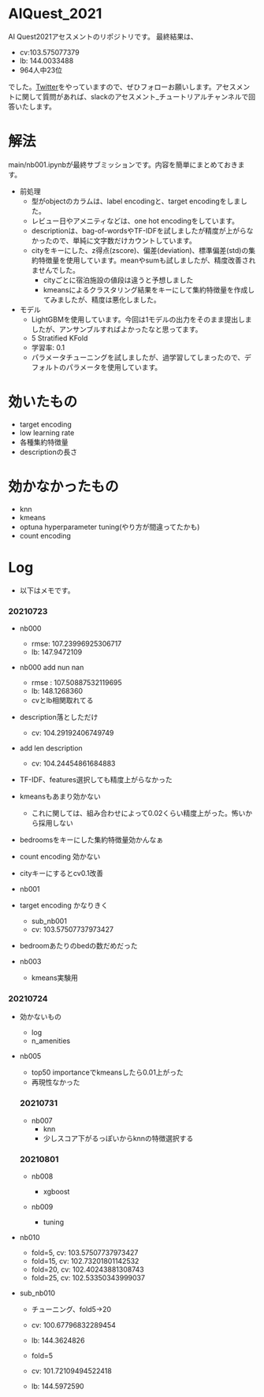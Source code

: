 # AIQuest_2021
AI Quest2021アセスメントのリポジトリです。
最終結果は、
- cv:103.575077379
- lb: 144.0033488
- 964人中23位  

でした。[Twitter](https://twitter.com/shu421_)をやっていますので、ぜひフォローお願いします。アセスメントに関して質問があれば、slackのアセスメント_チュートリアルチャンネルで回答いたします。

# 解法
main/nb001.ipynbが最終サブミッションです。内容を簡単にまとめておきます。
- 前処理
  - 型がobjectのカラムは、label encodingと、target encodingをしました。
  - レビュー日やアメニティなどは、one hot encodingをしています。
  - descriptionは、bag-of-wordsやTF-IDFを試しましたが精度が上がらなかったので、単純に文字数だけカウントしています。
  - cityをキーにした、z得点(zscore)、偏差(deviation)、標準偏差(std)の集約特徴量を使用しています。meanやsumも試しましたが、精度改善されませんでした。
    - cityごとに宿泊施設の値段は違うと予想しました
    - kmeansによるクラスタリング結果をキーにして集約特徴量を作成してみましたが、精度は悪化しました。
- モデル
  - LightGBMを使用しています。今回は1モデルの出力をそのまま提出しましたが、アンサンブルすればよかったなと思ってます。
  - 5 Stratified KFold
  - 学習率: 0.1
  - パラメータチューニングを試しましたが、過学習してしまったので、デフォルトのパラメータを使用しています。

# 効いたもの
- target encoding
- low learning rate
- 各種集約特徴量
- descriptionの長さ

# 効かなかったもの
- knn
- kmeans
- optuna hyperparameter tuning(やり方が間違ってたかも)
- count encoding


# Log
- 以下はメモです。
### 20210723
- nb000
  - rmse: 107.23996925306717
  - lb: 147.9472109
- nb000 add nun nan
  - rmse : 107.50887532119695
  - lb: 148.1268360
  - cvとlb相関取れてる
- description落としただけ
  - cv: 104.29192406749749
- add len description
  - cv: 104.24454861684883
  
- TF-IDF、features選択しても精度上がらなかった
- kmeansもあまり効かない
  - これに関しては、組み合わせによって0.02くらい精度上がった。怖いから採用しない
- bedroomsをキーにした集約特徴量効かんなぁ
- count encoding 効かない
- cityキーにするとcv0.1改善

- nb001
- target encoding かなりきく
  - sub_nb001
  - cv: 103.57507737973427
- bedroomあたりのbedの数だめだった

- nb003
  - kmeans実験用

### 20210724
- 効かないもの
  - log
  - n_amenities

- nb005
  - top50 importanceでkmeansしたら0.01上がった
  - 再現性なかった

  ### 20210731
  - nb007
    - knn
    - 少しスコア下がるっぽいからknnの特徴選択する

  ### 20210801
  - nb008
    - xgboost

  - nb009
    - tuning

- nb010
  - fold=5, cv: 103.57507737973427
  - fold=15, cv: 102.73201801142532
  - fold=20, cv: 102.40243881308743
  - fold=25, cv: 102.53350343999037

- sub_nb010
  - チューニング、fold5→20
  - cv: 100.67796832289454
  - lb: 144.3624826

  - fold=5
  - cv: 101.72109494522418
  - lb: 144.5972590
